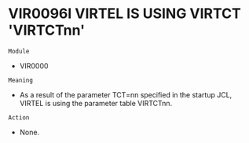 # VIR0096I VIRTEL IS USING VIRTCT 'VIRTCTnn'
`Module`

- VIR0000

`Meaning`

- As a result of the parameter TCT=nn specified in the startup JCL, VIRTEL is using the parameter table VIRTCTnn.

`Action`

- None.
